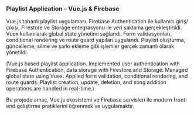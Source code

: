 ### Playlist Application – Vue.js & Firebase

Vue.js tabanlı playlist uygulaması. Firebase Authentication ile kullanıcı giriş/çıkışı, Firestore ve Storage entegrasyonu ile veri saklama gerçekleştirildi. Vuex kullanılarak global state yönetimi sağlandı. Form validasyonları, conditional rendering ve route guard yapıları uygulandı. Playlist oluşturma, güncelleme, silme ve şarkı ekleme gibi işlemler gerçek zamanlı olarak yönetildi.

(Vue.js based playlist application. Implemented user authentication with Firebase Authentication, data storage with Firestore and Storage. Managed global state using Vuex. Applied form validation, conditional rendering, and route guards. Playlist creation, update, deletion, and song addition operations are handled in real-time.)

Bu projede amaç, Vue.js ekosistemi ve Firebase servisleri ile modern front-end geliştirme pratiklerini öğrenmek ve uygulamaktır.
